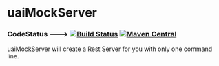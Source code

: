 # uaiMockServer

### CodeStatus ---> [![Build Status](https://travis-ci.org/uaihebert/uaiMockServer.svg?branch=master)](https://travis-ci.org/uaihebert/uaiMockServer) [![Maven Central](https://maven-badges.herokuapp.com/maven-central/uaihebert.com/uaiMockServer/badge.svg)](https://maven-badges.herokuapp.com/maven-central/uaihebert.com/uaiMockServer)

uaiMockServer will create a Rest Server for you with only one command line.